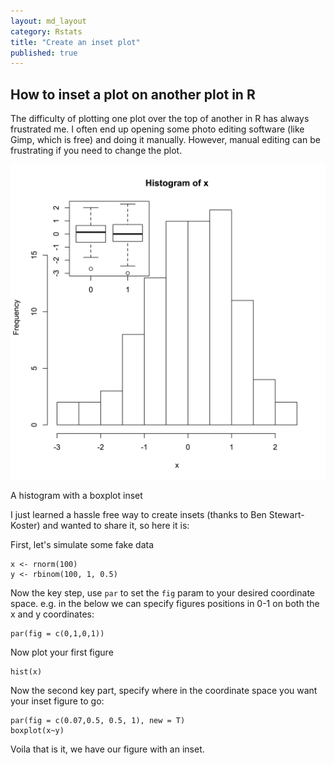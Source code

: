 ```yaml
---
layout: md_layout
category: Rstats
title: "Create an inset plot"
published: true  
---
```


## How to inset a plot on another plot in R  

The difficulty of plotting one plot over the top of another in R has always frustrated me. I often end up opening some photo editing software (like Gimp, which is free) and doing it manually. However, manual editing can be frustrating if you need to change the plot.  

<div class = "image_caption">
<img src ="/Images/inset_plot.png" alt="" class="image_float"/>
<p> A histogram with a boxplot inset </p>
</div>   

I just learned a hassle free way to create insets (thanks to Ben Stewart-Koster) and wanted to share it, so here it is:

First, let's simulate some fake data  

```  
x <- rnorm(100)  
y <- rbinom(100, 1, 0.5)
```     

Now the key step, use `par` to set the `fig` param to your desired coordinate space. e.g. in the below we can specify figures positions in 0-1 on both the x and y coordinates:  

```
par(fig = c(0,1,0,1))
```  
Now plot your first figure  

```
hist(x)  
```  

Now the second key part, specify where in the coordinate space you want your inset figure to go:  
```  
par(fig = c(0.07,0.5, 0.5, 1), new = T)   
boxplot(x~y)
```   

Voila that is it, we have our figure with an inset.  

